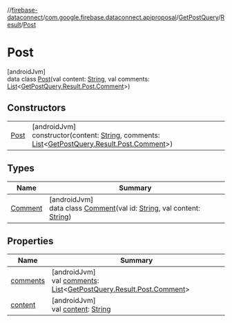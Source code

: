 //[firebase-dataconnect](../../../../../index.md)/[com.google.firebase.dataconnect.apiproposal](../../../index.md)/[GetPostQuery](../../index.md)/[Result](../index.md)/[Post](index.md)

# Post

[androidJvm]\
data class [Post](index.md)(val content: [String](https://kotlinlang.org/api/latest/jvm/stdlib/kotlin/-string/index.html), val comments: [List](https://kotlinlang.org/api/latest/jvm/stdlib/kotlin.collections/-list/index.html)&lt;[GetPostQuery.Result.Post.Comment](-comment/index.md)&gt;)

## Constructors

| | |
|---|---|
| [Post](-post.md) | [androidJvm]<br>constructor(content: [String](https://kotlinlang.org/api/latest/jvm/stdlib/kotlin/-string/index.html), comments: [List](https://kotlinlang.org/api/latest/jvm/stdlib/kotlin.collections/-list/index.html)&lt;[GetPostQuery.Result.Post.Comment](-comment/index.md)&gt;) |

## Types

| Name | Summary |
|---|---|
| [Comment](-comment/index.md) | [androidJvm]<br>data class [Comment](-comment/index.md)(val id: [String](https://kotlinlang.org/api/latest/jvm/stdlib/kotlin/-string/index.html), val content: [String](https://kotlinlang.org/api/latest/jvm/stdlib/kotlin/-string/index.html)) |

## Properties

| Name | Summary |
|---|---|
| [comments](comments.md) | [androidJvm]<br>val [comments](comments.md): [List](https://kotlinlang.org/api/latest/jvm/stdlib/kotlin.collections/-list/index.html)&lt;[GetPostQuery.Result.Post.Comment](-comment/index.md)&gt; |
| [content](content.md) | [androidJvm]<br>val [content](content.md): [String](https://kotlinlang.org/api/latest/jvm/stdlib/kotlin/-string/index.html) |
